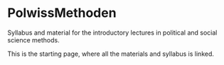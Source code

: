 # PolwissMethoden
Syllabus and material for the introductory lectures in political and social science methods.

This is the starting page, where all the materials and syllabus is linked. 
